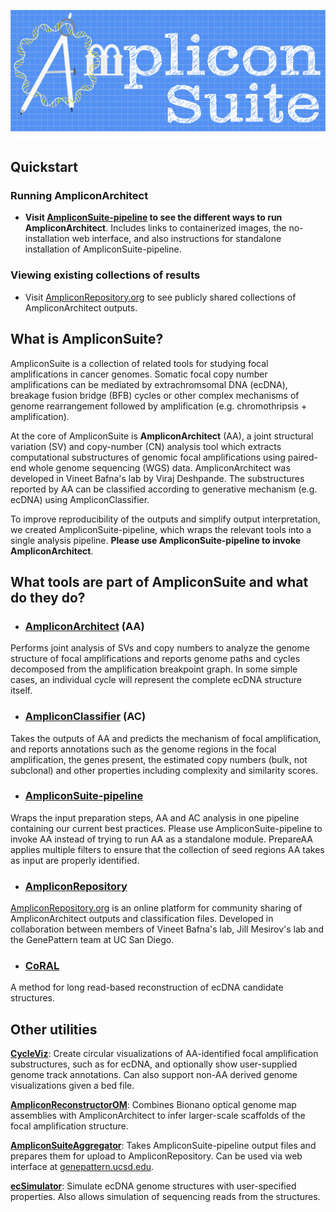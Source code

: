 ![AmpliconSuite logo](https://raw.githubusercontent.com/AmpliconSuite/.github/main/profile/AmpliconSuiteGithub.png)

## Quickstart
### Running AmpliconArchitect
- **Visit [AmpliconSuite-pipeline](https://github.com/AmpliconSuite/AmpliconSuite-pipeline) to see the different ways to run AmpliconArchitect**. Includes links to containerized images, the no-installation web interface, and also instructions for standalone installation of AmpliconSuite-pipeline.

### Viewing existing collections of results
- Visit [AmpliconRepository.org](https://ampliconrepository.org) to see publicly shared collections of AmpliconArchitect outputs.

## What is AmpliconSuite?
AmpliconSuite is a collection of related tools for studying focal amplifications in cancer genomes. Somatic focal copy number amplifications can be mediated by extrachromsomal DNA (ecDNA), breakage fusion bridge (BFB) cycles or other complex mechanisms of genome rearrangement followed by amplification (e.g. chromothripsis + amplification).

At the core of AmpliconSuite is **AmpliconArchitect** (AA), a joint structural variation (SV) and copy-number (CN) analysis tool which extracts computational substructures of genomic focal amplifications using paired-end whole genome sequencing (WGS) data. AmpliconArchitect was developed in Vineet Bafna's lab by Viraj Deshpande. The substructures reported by AA can be classified according to generative mechanism (e.g. ecDNA) using AmpliconClassifier.

To improve reproducibility of the outputs and simplify output interpretation, we created AmpliconSuite-pipeline, which wraps the relevant tools into a single analysis pipeline. **Please use AmpliconSuite-pipeline to invoke AmpliconArchitect**.

## What tools are part of AmpliconSuite and what do they do?
- ### [AmpliconArchitect](https://github.com/AmpliconSuite/AmpliconArchitect) (AA)
Performs joint analysis of SVs and copy numbers to analyze the genome structure of focal amplifications and reports genome paths and cycles decomposed from the amplification breakpoint graph. In some simple cases, an individual cycle will represent the complete ecDNA structure itself.

- ### [AmpliconClassifier](https://github.com/AmpliconSuite/AmpliconClassifier) (AC)
Takes the outputs of AA and predicts the mechanism of focal amplification, and reports annotations such as the genome regions in the focal amplification, the genes present, the estimated copy numbers (bulk, not subclonal) and other properties including complexity and similarity scores.

- ### [AmpliconSuite-pipeline](https://github.com/AmpliconSuite/AmpliconSuite-pipeline)
Wraps the input preparation steps, AA and AC analysis in one pipeline containing our current best practices. Please use AmpliconSuite-pipeline to invoke AA instead of trying to run AA as a standalone module. PrepareAA applies multiple filters to ensure that the collection of seed regions AA takes as input are properly identified.

- ### [AmpliconRepository](https://github.com/AmpliconSuite/AmpliconRepository)
[AmpliconRepository.org](https://ampliconrepository.org) is an online platform for community sharing of AmpliconArchitect outputs and classification files. Developed in collaboration between members of Vineet Bafna's lab, Jill Mesirov's lab and the GenePattern team at UC San Diego.

- ### [CoRAL](https://github.com/AmpliconSuite/CoRAL)
A method for long read-based reconstruction of ecDNA candidate structures.

## Other utilities
**[CycleViz](https://github.com/AmpliconSuite/CycleViz)**: Create circular visualizations of AA-identified focal amplification substructures, such as for ecDNA, and optionally show user-supplied genome track annotations. Can also support non-AA derived genome visualizations given a bed file.

**[AmpliconReconstructorOM](https://github.com/AmpliconSuite/AmpliconReconstructorOM)**: Combines Bionano optical genome map assemblies with AmpliconArchitect to infer larger-scale scaffolds of the focal amplification structure.

**[AmpliconSuiteAggregator](https://github.com/AmpliconSuite/AmpliconSuiteAggregator)**: Takes AmpliconSuite-pipeline output files and prepares them for upload to AmpliconRepository. Can be used via web interface at [genepattern.ucsd.edu](https://genepattern.ucsd.edu/gp/pages/login.jsf).

**[ecSimulator](https://github.com/AmpliconSuite/ecSimulator)**: Simulate ecDNA genome structures with user-specified properties. Also allows simulation of sequencing reads from the structures.

